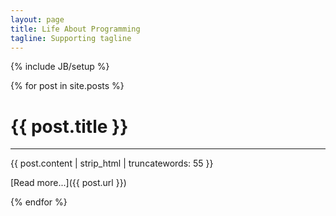 ```yaml
---
layout: page
title: Life About Programming
tagline: Supporting tagline
---
```

{% include JB/setup %}

{% for post in site.posts %}
# {{ post.title }}
----

{{ post.content | strip_html | truncatewords: 55 }}

[Read more...]({{ post.url }})

{% endfor %}


